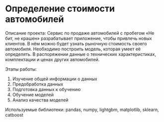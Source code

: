 # Определение стоимости автомобилей

Описание проекта:
Сервис по продаже автомобилей с пробегом «Не бит, не крашен» разрабатывает приложение, чтобы привлечь новых клиентов. В нём можно будет узнать рыночную стоимость своего автомобиля. 
Необходимо построить модель, которая умеет её определять. В распоряжении данные о технических характеристиках, комплектации и ценах других автомобилей.

Этапы работы:
1. Изучение общей информации о данных
2. Предобработка данных
3. Подготовка данных к обучению
4. Обучение моделей
5. Анализ качества моделей

Используемые библиотеки: pandas, numpy, lightgbm, matplotlib, sklearn, catboost
